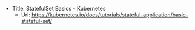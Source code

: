 * Title:	StatefulSet Basics - Kubernetes
  * Url:	https://kubernetes.io/docs/tutorials/stateful-application/basic-stateful-set/
